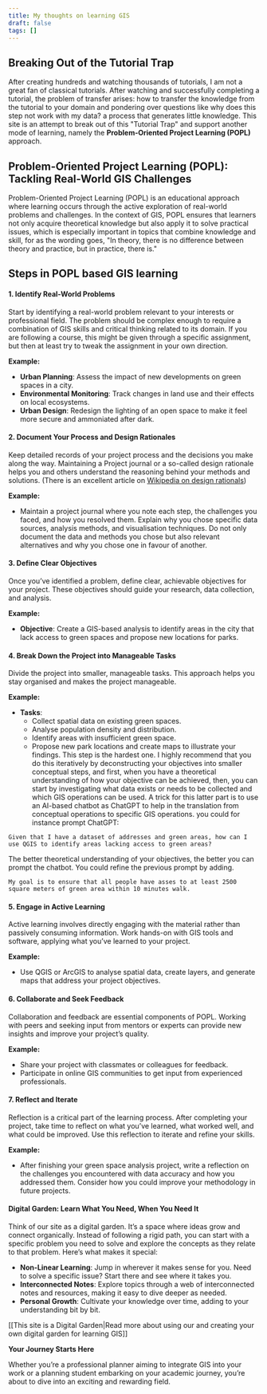 ```yaml
---
title: My thoughts on learning GIS
draft: false
tags: []
---
```

## Breaking Out of the Tutorial Trap
After creating hundreds and watching thousands of tutorials, I am not a great fan of classical tutorials. After watching and successfully completing a tutorial, the problem of transfer arises: how to transfer the knowledge from the tutorial to your domain and pondering over questions like why does this step not work with my data? a process that generates little knowledge. This site is an attempt to break out of this "Tutorial Trap" and support another mode of learning, namely the **Problem-Oriented Project Learning (POPL)** approach.
## Problem-Oriented Project Learning (POPL): Tackling Real-World GIS Challenges

Problem-Oriented Project Learning (POPL) is an educational approach where learning occurs through the active exploration of real-world problems and challenges. In the context of GIS, POPL ensures that learners not only acquire theoretical knowledge but also apply it to solve practical issues, which is especially important in topics that combine knowledge and skill, for as the wording goes, "In theory, there is no difference between theory and practice, but in practice, there is."

## Steps in POPL based GIS learning
#### 1. **Identify Real-World Problems**

Start by identifying a real-world problem relevant to your interests or professional field. The problem should be complex enough to require a combination of GIS skills and critical thinking related to its domain. If you are following a course, this might be given through a specific assignment, but then at least try to tweak the assignment in your own direction.  

**Example:**
- **Urban Planning**: Assess the impact of new developments on green spaces in a city.
- **Environmental Monitoring**: Track changes in land use and their effects on local ecosystems.
- **Urban Design**: Redesign the lighting of an open space to make it feel more secure and ammoniated after dark.
#### 2. **Document Your Process and Design Rationales**

Keep detailed records of your project process and the decisions you make along the way. Maintaining a Project journal or a so-called design rationale helps you and others understand the reasoning behind your methods and solutions. (There is an excellent article on [Wikipedia on design rationals](https://en.wikipedia.org/wiki/Design_rationale))

**Example:**
- Maintain a project journal where you note each step, the challenges you faced, and how you resolved them. Explain why you chose specific data sources, analysis methods, and visualisation techniques. Do not only document the data and methods you chose but also relevant alternatives and why you chose one in favour of another.
#### 3. **Define Clear Objectives**

Once you’ve identified a problem, define clear, achievable objectives for your project. These objectives should guide your research, data collection, and analysis.

**Example:**
- **Objective**: Create a GIS-based analysis to identify areas in the city that lack access to green spaces and propose new locations for parks.

#### 4. **Break Down the Project into Manageable Tasks**

Divide the project into smaller, manageable tasks. This approach helps you stay organised and makes the project manageable.

**Example:**
- **Tasks**:
  - Collect spatial data on existing green spaces.
  - Analyse population density and distribution.
  - Identify areas with insufficient green space.
  - Propose new park locations and create maps to illustrate your findings.
This step is the hardest one. I highly recommend that you do this iteratively by deconstructing your objectives into smaller conceptual steps, and first, when you have a theoretical understanding of how your objective can be achieved, then, you can start by investigating what data exists or needs to be collected and which GIS operations can be used. A trick for this latter part is to use an AI-based chatbot as ChatGPT to help in the translation from conceptual operations to specific GIS operations. you could for instance prompt ChatGPT:
```
Given that I have a dataset of addresses and green areas, how can I use QGIS to identify areas lacking access to green areas?
```
The better theoretical understanding of your objectives, the better you can prompt the chatbot. You could refine the previous prompt by adding. 
```
My goal is to ensure that all people have asses to at least 2500 square meters of green area within 10 minutes walk.
```

#### 5. **Engage in Active Learning**

Active learning involves directly engaging with the material rather than passively consuming information. Work hands-on with GIS tools and software, applying what you’ve learned to your project.

**Example:**
- Use QGIS or ArcGIS to analyse spatial data, create layers, and generate maps that address your project objectives.

#### 6. **Collaborate and Seek Feedback**

Collaboration and feedback are essential components of POPL. Working with peers and seeking input from mentors or experts can provide new insights and improve your project’s quality.

**Example:**
- Share your project with classmates or colleagues for feedback.
- Participate in online GIS communities to get input from experienced professionals.

#### 7. **Reflect and Iterate**

Reflection is a critical part of the learning process. After completing your project, take time to reflect on what you’ve learned, what worked well, and what could be improved. Use this reflection to iterate and refine your skills.

**Example:**
- After finishing your green space analysis project, write a reflection on the challenges you encountered with data accuracy and how you addressed them. Consider how you could improve your methodology in future projects.



#### Digital Garden: Learn What You Need, When You Need It

Think of our site as a digital garden. It’s a space where ideas grow and connect organically. Instead of following a rigid path, you can start with a specific problem you need to solve and explore the concepts as they relate to that problem. Here’s what makes it special:

* **Non-Linear Learning**: Jump in wherever it makes sense for you. Need to solve a specific issue? Start there and see where it takes you.
* **Interconnected Notes**: Explore topics through a web of interconnected notes and resources, making it easy to dive deeper as needed.
* **Personal Growth**: Cultivate your knowledge over time, adding to your understanding bit by bit.

[[This site is a Digital Garden|Read more about using our and creating your own digital garden for learning GIS]]

**Your Journey Starts Here**

Whether you’re a professional planner aiming to integrate GIS into your work or a planning student embarking on your academic journey, you’re about to dive into an exciting and rewarding field. 

